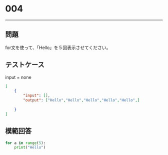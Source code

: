 # 004

---
## 問題

for文を使って、「Hello」を５回表示させてください。

## テストケース
input = none
```json
[
	{
		"input": [],
		"output": ["Hello","Hello","Hello","Hello","Hello",]
		　　　　　　
  	}
]
```

## 模範回答
```python
for a in range(5):
	print("Hello")
```